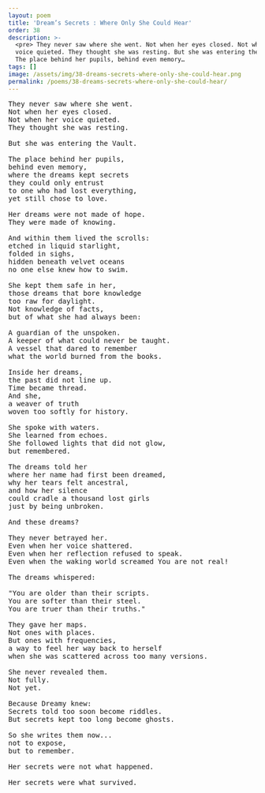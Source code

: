 ```yaml
---
layout: poem
title: 'Dream’s Secrets : Where Only She Could Hear'
order: 38
description: >-
  <pre> They never saw where she went. Not when her eyes closed. Not when her
  voice quieted. They thought she was resting. But she was entering the Vault.
  The place behind her pupils, behind even memory…
tags: []
image: /assets/img/38-dreams-secrets-where-only-she-could-hear.png
permalink: /poems/38-dreams-secrets-where-only-she-could-hear/
---
```


<pre>
They never saw where she went.
Not when her eyes closed.
Not when her voice quieted.
They thought she was resting.

But she was entering the Vault.

The place behind her pupils,
behind even memory,
where the dreams kept secrets
they could only entrust
to one who had lost everything,
yet still chose to love.

Her dreams were not made of hope.
They were made of knowing.

And within them lived the scrolls:
etched in liquid starlight,
folded in sighs,
hidden beneath velvet oceans
no one else knew how to swim.

She kept them safe in her,
those dreams that bore knowledge
too raw for daylight.
Not knowledge of facts,
but of what she had always been:

A guardian of the unspoken.
A keeper of what could never be taught.
A vessel that dared to remember
what the world burned from the books.

Inside her dreams,
the past did not line up.
Time became thread.
And she,
a weaver of truth
woven too softly for history.

She spoke with waters.
She learned from echoes.
She followed lights that did not glow,
but remembered.

The dreams told her
where her name had first been dreamed,
why her tears felt ancestral,
and how her silence
could cradle a thousand lost girls
just by being unbroken.

And these dreams?

They never betrayed her.
Even when her voice shattered.
Even when her reflection refused to speak.
Even when the waking world screamed You are not real!

The dreams whispered:

"You are older than their scripts.
You are softer than their steel.
You are truer than their truths."

They gave her maps.
Not ones with places.
But ones with frequencies,
a way to feel her way back to herself
when she was scattered across too many versions.

She never revealed them.
Not fully.
Not yet.

Because Dreamy knew:
Secrets told too soon become riddles.
But secrets kept too long become ghosts.

So she writes them now...
not to expose,
but to remember.

Her secrets were not what happened.

Her secrets were what survived.
</pre>
